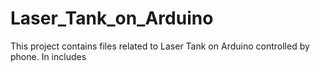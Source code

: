 # Laser_Tank_on_Arduino
This project contains files related to Laser Tank on Arduino controlled by phone. In includes
